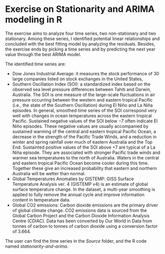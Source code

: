 # Exercise on Stationarity and ARIMA modeling in R

The exercise aims to analyze four time series, two non-stationary and two stationary. Among these series, I identified potential linear relationships and concluded with the best fitting model by analyzing the residuals. Besides, the exercise ends by picking a time series and by predicting the next year value through the best ARIMA model.

The identified time series are:

* Dow Jones Industrial Average: it measures the stock performance of 30 large companies listed on stock exchanges in the United States,
* Southern Oscillation Index (SOI): a standardized index based on the observed sea level pressure differences between Tahiti and Darwin, Australia. The SOI is one measure of the large-scale fluctuations in air pressure occurring between the western and eastern tropical Pacific (i.e., the state of the Southern Oscillation) during El Niño and La Niña episodes. In general, smoothed time series of the SOI correspond very well with changes in ocean temperatures across the eastern tropical Pacific. Sustained negative values of the SOI below −7 often indicate El Niño episodes. These negative values are usually accompanied by sustained warming of the central and eastern tropical Pacific Ocean, a decrease in the strength of the Pacific Trade Winds, and a reduction in winter and spring rainfall over much of eastern Australia and the Top End. Sustainted positive values of the SOI above +7 are typical of a La Niña episode. They are associated with stronger Pacific trade winds and warmer sea temperatures to the north of Australia. Waters in the central and eastern tropical Pacific Ocean become cooler during this time. Together these give an increased probability that eastern and northern Australia will be wetter than normal.
* Global Temperatures Anomalies by GISTEMP: GISS Surface Temperature Analysis ver. 4 (GISTEMP v4) is an estimate of global surface temperature change. In the dataset, a multi-year smoothing is applied to fully remove the annual cycle and improve information content in temperature data.
* Global CO2 emissions: Carbon dioxide emissions are the primary driver of global climate change. CO2 emissions data is sourced from the Global Carbon Project and the Carbon Dioxide Information Analysis Centre (CDIAC). Data has been converted by Our World in Data from tonnes of carbon to tonnes of carbon dioxide using a conversion factor of 3.664.

The user can find the time series in the _Source_ folder, and the R code named _stationarity-and-arima_.
